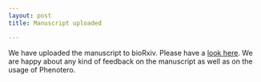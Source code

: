 ```yaml
---
layout: post
title: Manuscript uploaded

---
```


We have uploaded the manuscript to bioRxiv. Please have a [look here](https://doi.org/10.1101/324053). We are happy about any kind of feedback on the manuscript as well as on the usage of Phenotero.